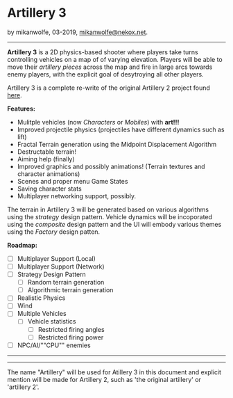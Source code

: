 # Artillery 3

by mikanwolfe, 03-2019, mikanwolfe@nekox.net.

---

**Artillery 3** is a 2D physics-based shooter where players take turns controlling vehicles on a map of of varying elevation. Players will be able to move their *artillery pieces* across the map and fire in large arcs towards enemy players, with the explicit goal of desytroying all other players.

Artillery 3 is a complete re-write of the original Artillery 2 project found [here](https://github.com/Mikanwolfe/artillery). 

**Features:**

* Mulitple vehicles (now *Characters* or *Mobiles*) with **art!!!**
* Improved projectile physics (projectiles have different dynamics such as lift)
* Fractal Terrain generation using the Midpoint Displacement Algorithm
* Destructable terrain!
* Aiming help (finally)
* Improved graphics and possibly animations! (Terrain textures and character animations)
* Scenes and proper menu Game States
* Saving character stats
* Multiplayer networking support, possibly.

The terrain in Artillery 3 will be generated based on various algorithms using the *strategy* design pattern. Vehicle dynamics will be incoporated using the *composite* design pattern and the UI will embody various themes using the *Factory* design patten.

**Roadmap:**

* [ ] Multiplayer Support (Local)
* [ ] Multiplayer Support (Network)
* [ ] Strategy Design Pattern
  * [ ] Random terrain generation
  * [ ] Algorithmic terrain generation
* [ ] Realistic Physics
* [ ] Wind
* [ ] Multiple Vehicles
  * [ ] Vehicle statistics
    * [ ] Restricted firing angles
    * [ ] Restricted firing power
* [ ] NPC/AI/""CPU"" enemies

---





---

The name "Artillery" will be used for Atillery 3 in this document and explicit mention will be made for Artillery 2, such as 'the original artillery' or 'artillery 2'.

